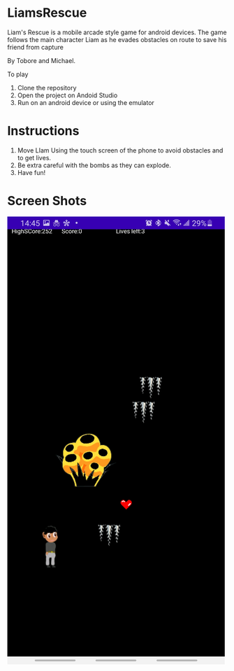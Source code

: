 # LiamsRescue
Liam's Rescue is a mobile arcade style game for android devices. The game follows the main character Liam as he evades obstacles on route to save his friend from capture


By Tobore and Michael.

To play
1) Clone the repository
2) Open the project on  Andoid Studio
3) Run on an android device or using the emulator

# Instructions
1) Move LIam Using the touch screen of the phone to avoid obstacles and to get lives. 
2) Be extra careful with the bombs as they can explode. 
3) Have fun!

# Screen Shots
![Alt text](https://github.com/ooghre/LiamsRescue/blob/master/Assets/screenshot_1.jpeg?raw=true "Game Screen")
